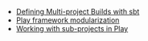 - [Defining Multi-project Builds with sbt](https://pbassiner.github.io/blog/defining_multi-project_builds_with_sbt.html)
- [Play framework modularization](https://leaks.wanari.com/2016/06/09/play-framework-modularization)
- [Working with sub-projects in Play](https://www.playframework.com/documentation/2.8.x/sbtSubProjects)